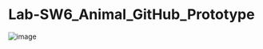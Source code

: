 # Lab-SW6_Animal_GitHub_Prototype
![image](https://github.com/user-attachments/assets/28d552d3-efa4-41b2-8ebb-428db5f780e3)
